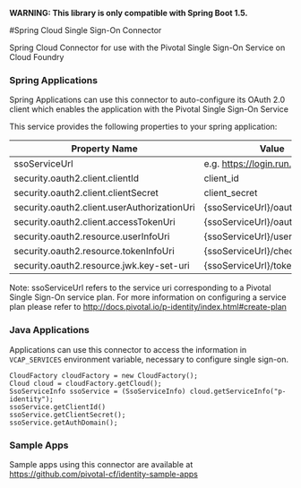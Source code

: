 **WARNING: This library is only compatible with Spring Boot 1.5.**

#Spring Cloud Single Sign-On Connector

Spring Cloud Connector for use with the Pivotal Single Sign-On Service on Cloud Foundry

### Spring Applications

Spring Applications can use this connector to auto-configure its OAuth 2.0 client
which enables the application with the Pivotal Single Sign-On Service

This service provides the following properties to your spring application:

Property Name  |  Value
-------------- | ------
ssoServiceUrl  |  e.g. https://login.run.pivotal.io
security.oauth2.client.clientId  | client_id
security.oauth2.client.clientSecret | client_secret
security.oauth2.client.userAuthorizationUri  |  {ssoServiceUrl}/oauth/authorize
security.oauth2.client.accessTokenUri  |  {ssoServiceUrl}/oauth/token
security.oauth2.resource.userInfoUri  |  {ssoServiceUrl}/userinfo
security.oauth2.resource.tokenInfoUri  |  {ssoServiceUrl}/check_token
security.oauth2.resource.jwk.key-set-uri  |  {ssoServiceUrl}/token_keys

Note: ssoServiceUrl refers to the service uri corresponding to a Pivotal Single Sign-On service plan. For more information on configuring a service plan please refer to http://docs.pivotal.io/p-identity/index.html#create-plan

### Java Applications

Applications can use this connector to access the information in `VCAP_SERVICES`
environment variable, necessary to configure single sign-on.

```
CloudFactory cloudFactory = new CloudFactory();
Cloud cloud = cloudFactory.getCloud();
SsoServiceInfo ssoService = (SsoServiceInfo) cloud.getServiceInfo("p-identity");
ssoService.getClientId()
ssoService.getClientSecret();
ssoService.getAuthDomain();
```

### Sample Apps

Sample apps using this connector are available at https://github.com/pivotal-cf/identity-sample-apps
